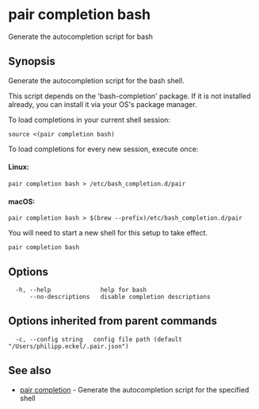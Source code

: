 # pair completion bash

Generate the autocompletion script for bash

## Synopsis

Generate the autocompletion script for the bash shell.

This script depends on the 'bash-completion' package.
If it is not installed already, you can install it via your OS's package manager.

To load completions in your current shell session:

	source <(pair completion bash)

To load completions for every new session, execute once:

#### Linux:

	pair completion bash > /etc/bash_completion.d/pair

#### macOS:

	pair completion bash > $(brew --prefix)/etc/bash_completion.d/pair

You will need to start a new shell for this setup to take effect.


```shell
pair completion bash
```

## Options

```text
  -h, --help              help for bash
      --no-descriptions   disable completion descriptions
```

## Options inherited from parent commands

```text
  -c, --config string   config file path (default "/Users/philipp.eckel/.pair.json")
```

## See also

* [pair completion](pair_completion.md) - Generate the autocompletion script for the specified shell
